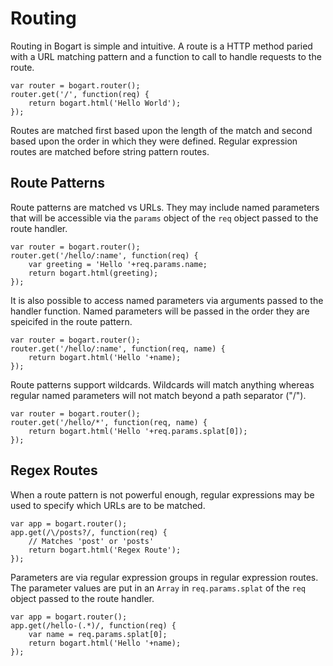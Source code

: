 # Routing

Routing in Bogart is simple and intuitive.  A route is a HTTP method paried with a
URL matching pattern and a function to call to handle requests to the route.

    var router = bogart.router();
    router.get('/', function(req) {
    	return bogart.html('Hello World');
    });

Routes are matched first based upon the length of the match and second based upon the
order in which they were defined.  Regular expression routes are matched before string
pattern routes.

## Route Patterns

Route patterns are matched vs URLs.  They may include named parameters that will
be accessible via the `params` object of the `req` object passed to the route handler.

    var router = bogart.router();
    router.get('/hello/:name', function(req) {
    	var greeting = 'Hello '+req.params.name;
    	return bogart.html(greeting);
    });

It is also possible to access named parameters via arguments passed to the handler function.
Named parameters will be passed in the order they are speicifed in the route pattern.

    var router = bogart.router();
    router.get('/hello/:name', function(req, name) {
    	return bogart.html('Hello '+name);
    });

Route patterns support wildcards. Wildcards will match anything whereas regular named parameters
will not match beyond a path separator ("/").

    var router = bogart.router();
    router.get('/hello/*', function(req, name) {
        return bogart.html('Hello '+req.params.splat[0]);
    });

## Regex Routes

When a route pattern is not powerful enough, regular expressions may be used to specify which
URLs are to be matched.

    var app = bogart.router();
    app.get(/\/posts?/, function(req) {
    	// Matches 'post' or 'posts'
    	return bogart.html('Regex Route');
    });

Parameters are via regular expression groups in regular expression routes.  The parameter values
are put in an `Array` in `req.params.splat` of the `req` object passed to the route handler.

    var app = bogart.router();
    app.get(/hello-(.*)/, function(req) {
    	var name = req.params.splat[0];
    	return bogart.html('Hello '+name);
    });
